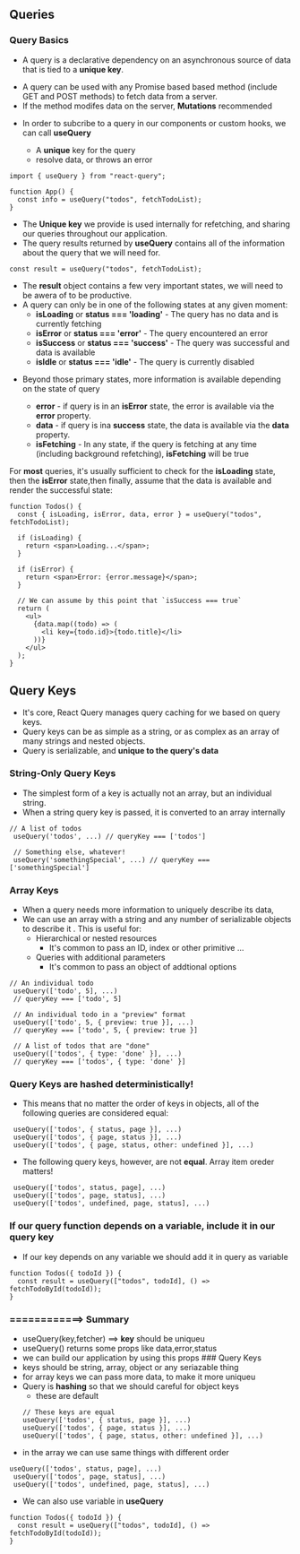 ## Queries

### Query Basics

- A query is a declarative dependency on an asynchronous source of data that is tied to a **unique key**.

* A query can be used with any Promise based based method (include GET and POST methods) to fetch data from a server.
* If the method modifes data on the server, **Mutations** recommended

- In order to subcribe to a query in our components or custom hooks, we can call **useQuery**

  - A **unique** key for the query
  - resolve data, or throws an error

```tsx
import { useQuery } from "react-query";

function App() {
  const info = useQuery("todos", fetchTodoList);
}
```

- The **Unique key** we provide is used internally for refetching, and sharing our queries throughout our application.
- The query results returned by **useQuery** contains all of the information about the query that we will need for.

```tsx
const result = useQuery("todos", fetchTodoList);
```

- The **result** object contains a few very important states, we will need to be awera of to be productive.
- A query can only be in one of the following states at any given moment:
  - **isLoading** or **status === 'loading'** - The query has no data and is currently fetching
  - **isError** or **status === 'error'** - The query encountered an error
  - **isSuccess** or **status === 'success'** - The query was successful and data is available
  - **isIdle** or **status === 'idle'** - The query is currently disabled

* Beyond those primary states, more information is available depending on the state of query

  - **error** - if query is in an **isError** state, the error is available via the **error** property.
  - **data** - if query is ina **success** state, the data is available via the **data** property.
  - **isFetching** - In any state, if the query is fetching at any time (including background refetching), **isFetching** will be true

For **most** queries, it's usually sufficient to check for the **isLoading** state, then the **isError** state,then finally, assume that the data is available and render the successful state:

```tsx
function Todos() {
  const { isLoading, isError, data, error } = useQuery("todos", fetchTodoList);

  if (isLoading) {
    return <span>Loading...</span>;
  }

  if (isError) {
    return <span>Error: {error.message}</span>;
  }

  // We can assume by this point that `isSuccess === true`
  return (
    <ul>
      {data.map((todo) => (
        <li key={todo.id}>{todo.title}</li>
      ))}
    </ul>
  );
}
```

## Query Keys

- It's core, React Query manages query caching for we based on query keys.
- Query keys can be as simple as a string, or as complex as an array of many strings and nested objects.
- Query is serializable, and **unique to the query's data**

### String-Only Query Keys

- The simplest form of a key is actually not an array, but an individual string.
- When a string query key is passed, it is converted to an array internally

```tsx
// A list of todos
 useQuery('todos', ...) // queryKey === ['todos']

 // Something else, whatever!
 useQuery('somethingSpecial', ...) // queryKey === ['somethingSpecial']
```

### Array Keys

- When a query needs more information to uniquely describe its data,
- We can use an array with a string and any number of serializable objects to describe it . This is useful for:
  - Hierarchical or nested resources
    - It's common to pass an ID, index or other primitive ...
  - Queries with additional parameters
    - It's common to pass an object of addtional options

```tsx
// An individual todo
 useQuery(['todo', 5], ...)
 // queryKey === ['todo', 5]

 // An individual todo in a "preview" format
 useQuery(['todo', 5, { preview: true }], ...)
 // queryKey === ['todo', 5, { preview: true }]

 // A list of todos that are "done"
 useQuery(['todos', { type: 'done' }], ...)
 // queryKey === ['todos', { type: 'done' }]
```

### Query Keys are hashed deterministically!

- This means that no matter the order of keys in objects, all of the following queries are considered equal:

```tsx
 useQuery(['todos', { status, page }], ...)
 useQuery(['todos', { page, status }], ...)
 useQuery(['todos', { page, status, other: undefined }], ...)
```

- The following query keys, however, are not **equal**. Array item oreder matters!

```tsx
 useQuery(['todos', status, page], ...)
 useQuery(['todos', page, status], ...)
 useQuery(['todos', undefined, page, status], ...)
```

### If our query function depends on a variable, include it in our query key

- If our key depends on any variable we should add it in query as variable

```tsx
function Todos({ todoId }) {
  const result = useQuery(["todos", todoId], () => fetchTodoById(todoId));
}
```

### ============> Summary

- useQuery(key,fetcher) ==> **key** should be uniqueu
- useQuery() returns some props like data,error,status
- we can build our application by using this props
  ### Query Keys
- keys should be string, array, object or any seriazable thing
- for array keys we can pass more data, to make it more uniqueu
- Query is **hashing** so that we should careful for object keys
  - these are default
  ```tsx
  // These keys are equal
  useQuery(['todos', { status, page }], ...)
  useQuery(['todos', { page, status }], ...)
  useQuery(['todos', { page, status, other: undefined }], ...)
  ```
- in the array we can use same things with different order

```tsx
useQuery(['todos', status, page], ...)
 useQuery(['todos', page, status], ...)
 useQuery(['todos', undefined, page, status], ...)

```

- We can also use variable in **useQuery**

```tsx
function Todos({ todoId }) {
  const result = useQuery(["todos", todoId], () => fetchTodoById(todoId));
}
```
